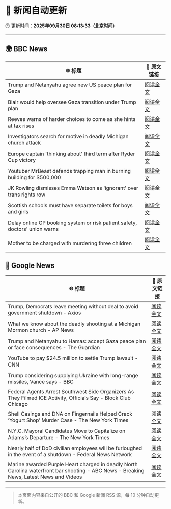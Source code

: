 # 🧠 新闻自动更新

🕒 更新时间：**2025年09月30日 08:13:33（北京时间）**

---

## 🌍 BBC News

| 🌐 标题 | 🔗 原文链接 |
|--------|-------------|
| Trump and Netanyahu agree new US peace plan for Gaza | [阅读全文](https://www.bbc.com/news/articles/c1dq9xwngv2o?at_medium=RSS&at_campaign=rss) |
| Blair would help oversee Gaza transition under Trump plan | [阅读全文](https://www.bbc.com/news/articles/cq5j989107lo?at_medium=RSS&at_campaign=rss) |
| Reeves warns of harder choices to come as she hints at tax rises | [阅读全文](https://www.bbc.com/news/articles/cy041perldwo?at_medium=RSS&at_campaign=rss) |
| Investigators search for motive in deadly Michigan church attack | [阅读全文](https://www.bbc.com/news/articles/ceq2vd15glwo?at_medium=RSS&at_campaign=rss) |
| Europe captain 'thinking about' third term after Ryder Cup victory | [阅读全文](https://www.bbc.com/sport/golf/articles/cx2x4v79yv1o?at_medium=RSS&at_campaign=rss) |
| Youtuber MrBeast defends trapping man in burning building for $500,000 | [阅读全文](https://www.bbc.com/news/articles/cder5l8pw8lo?at_medium=RSS&at_campaign=rss) |
| JK Rowling dismisses Emma Watson as 'ignorant' over trans rights row | [阅读全文](https://www.bbc.com/news/articles/cr7012ryvyyo?at_medium=RSS&at_campaign=rss) |
| Scottish schools must have separate toilets for boys and girls | [阅读全文](https://www.bbc.com/news/articles/cly6rgeke58o?at_medium=RSS&at_campaign=rss) |
| Delay online GP booking system or risk patient safety, doctors' union warns | [阅读全文](https://www.bbc.com/news/articles/cqje8dljz7eo?at_medium=RSS&at_campaign=rss) |
| Mother to be charged with murdering three children | [阅读全文](https://www.bbc.com/news/articles/c1mxkr37r8do?at_medium=RSS&at_campaign=rss) |

## 📰 Google News

| 🌐 标题 | 🔗 原文链接 |
|--------|-------------|
| Trump, Democrats leave meeting without deal to avoid government shutdown - Axios | [阅读全文](https://news.google.com/rss/articles/CBMimgFBVV95cUxQNUxnUXRpSVRLdlZPY0gzS3NxeTBqZFBNS1ltY0JIUnJXZ1Btemp5MGZOUXlUVy0wRXAzNGZoUGVPQS15Qy1ZYkJUWHZoaXA5NFNtTmRGNEJfajZJRjRGb191Tlh3c1N5YXE1VDhDRDNPNzhwYVFydmVYRUQzMlhJZmpMX2JmZzVmSmw4S3d1TkYySVk2REZnUDlR?oc=5) |
| What we know about the deadly shooting at a Michigan Mormon church - AP News | [阅读全文](https://news.google.com/rss/articles/CBMingFBVV95cUxPS2NiV0lpUXBqWmEwazBucnJFdHcxampWVFFWa3N0OU9Sa1FnVzZpZjdSODZuQVlYSWd2QTZDUDdYX1VVRVNuSWpfNy1ZUVo2YjItX3BYaEEzUDlCNVdnZFBsOG9ZbThVTFo0TnJHU01kNEl3ZlhWVEhPcWNFOHJaYV9QS1B6Z3U4NlpPOXh0QXFIVDQyZHNjY0VFWm5VZw?oc=5) |
| Trump and Netanyahu to Hamas: accept Gaza peace plan or face consequences - The Guardian | [阅读全文](https://news.google.com/rss/articles/CBMigwFBVV95cUxQLXRBVUo4NzBDNndqWURwQlk4a096M0g1cWhJZ2ZPQVBNUFRSLTFpYmlDUWQwRElELVpsS3FudkZ1a1ltbU9KdXhYOEZvY1BISElxMC1iTFk3M3BFVTc0SlBSS29LU3pBMzBYU0lsUUFQRVVWNWQyZjlTYWZrRU1vdVB4SQ?oc=5) |
| YouTube to pay $24.5 million to settle Trump lawsuit - CNN | [阅读全文](https://news.google.com/rss/articles/CBMid0FVX3lxTE9IaC1HN2lfdmMtblRQUkxrZ2IxYUxaUG1wWEFLUnBkSmFoZzhIa2ZUbTc3dnZKWVJTdmxlTDFOX2E3UXVwWUdnRTB0cmpMM2dLeHRKeTVUVEs2cW9qSFZVYVpDSGxUWGtZLTd0M1hXRk1mY1NzWVhZ?oc=5) |
| Trump considering supplying Ukraine with long-range missiles, Vance says - BBC | [阅读全文](https://news.google.com/rss/articles/CBMiWkFVX3lxTE1kNW5iRFFLYjJuT2pkaWIycWh5WHlQQ3JiVUJEN3NzSS0tZGhBNXZzQWpUaUNkQW5ZRzZQWGw3RTlpWEpjenZVejg0ZWhkLWZIQXRlOVJjelpEd9IBX0FVX3lxTE43WUZUMUxtWmsxVXloVXd5MVg2N0FIQzFmMnVDVXlOTnA4R3owQkhicTc3RFk3WU9aVG1ybzNjUC0wUUtIbmZzWnpuS09GT2RPSUJTaC1rSmNRYVFzN3lr?oc=5) |
| Federal Agents Arrest Southwest Side Organizers As They Filmed ICE Activity, Officials Say - Block Club Chicago | [阅读全文](https://news.google.com/rss/articles/CBMiygFBVV95cUxNeTlqbnlUbnh1WUszWEhGTTV4VWJJc0tsa3luNDVCOW1vLTkxZVhnYXk0TzJyYVBFczJzWnp5RlZ5N2lpdXVZN3RleTZpenVWVklybFJEemhSUk5HRjl1b2I2emJhREhvUVhpTmpCYUdGTHhqWUNyS3M3X1hUOGhhN195aHZ6Yno1Y245MEgwYjJISGdRNzJHQmoxUkFOX1hfMlZYV3FfV25wTmNHcU93ZzF6NUg5YU1meG40S244MUNXaFVZT01pdFFR?oc=5) |
| Shell Casings and DNA on Fingernails Helped Crack ‘Yogurt Shop’ Murder Case - The New York Times | [阅读全文](https://news.google.com/rss/articles/CBMifkFVX3lxTE5MMHVUWXNtTWIyeE12bU5NTl9sdUJ4eEpkSzhFNWZ0dGJvN2dQVFVnd0phMGRvcjlzbEp0NVB1X01IeGZuVEkxTVlHYW82czhUZ0tWTkZWdjZrRUswRUtKMTh2ZUJuS2NuZ294bW1URTNIdHFteE9hdlZhXzU0Zw?oc=5) |
| N.Y.C. Mayoral Candidates Move to Capitalize on Adams’s Departure - The New York Times | [阅读全文](https://news.google.com/rss/articles/CBMihAFBVV95cUxNQ3JwSzdzbUlJekZOUUtXemI4ajJoa2tyb1dxOE50dHhkY1RIUmxualBiWndJeEpIdEdPSWhpX3E2MjBfWkVRX3FGcVp0RzRuTlVnbTAxNXRoX0ZWWFlwYm9UWUY2ZXU2QlZBZWN4X3BkTmgwV212bmJFNUZIT0dCTDQtT1M?oc=5) |
| Nearly half of DoD civilian employees will be furloughed in the event of a shutdown - Federal News Network | [阅读全文](https://news.google.com/rss/articles/CBMi2wFBVV95cUxOcXZvMVlUUmdpSFpzQ0diRzEzRGJId1lvWnhvTW5nbWJBSTRHQXQ4dm5DZ1VVU0w1cEJiRm8tWEpsczkwUXpSaHpuWG1Cb0hBSGRiV0lrM2lmOGlHcmd0Y3Q1cU5FUjB6Y1YyUm0xcHhoQVJJcEExVUJKeGxqT01LRWV6YkhwWFZIMV9qaG16UHhSXzk5NndDbWlOY192TmV0NTlLU1hXekNicG1QbXZweG5LZGV2dG11NXc5alVQTzR5ZWlxNmhHTnRFajgyOUZud0VzN0E3TWZTSzA?oc=5) |
| Marine awarded Purple Heart charged in deadly North Carolina waterfront bar shooting - ABC News - Breaking News, Latest News and Videos | [阅读全文](https://news.google.com/rss/articles/CBMilwFBVV95cUxNT3ZSY21zbmdqTFJNVkQ5X2piZUhWNm5yZWpnbWJ3bGRPZ3FkWkVWVUFWR0ZXZTUxVGhLbG1vekRBZnBKVkI4dm5QTHFTUndpZVVyem5VS0hsUFFrdGhUTzhpcFNxMnhTMFJLbWdtX19Bd0JUbTRTNkN1bkJHYWNkanpxaE1xczlJYWlhUm5reFhGS1NrWTBB0gGcAUFVX3lxTE9RMVVHTEZVYmlfSzVaSF9OencyVGNQRWhEX3RyQTZDLUtYYW01MnVKZEdwN3JIZ0lWMDV0WXk2OGhaT21Vb19wWl9nVFhic0M0OUdjMFl3LVR6aDJhOGhOWGhsWExPMjQzLTMyajJHYmVQa0t0WV9FNmQwZ0tSbXBvLW9TNmN1dUllNmRMemZyNnloU0NfaU1XTUtocA?oc=5) |

---
> 本页面内容来自公开的 BBC 和 Google 新闻 RSS 源，每 10 分钟自动更新。